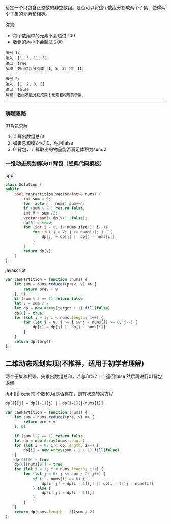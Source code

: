 给定一个只包含正整数的非空数组。是否可以将这个数组分割成两个子集，使得两个子集的元素和相等。

注意:

- 每个数组中的元素不会超过 100
- 数组的大小不会超过 200

```case
示例 1:
输入: [1, 5, 11, 5]
输出: true
解释: 数组可以分割成 [1, 5, 5] 和 [11].

示例 2:
输入: [1, 2, 3, 5]
输出: false
解释: 数组不能分割成两个元素和相等的子集.
```

----

### 解题思路

01背包求解

1. 计算出数组总和
2. 如果总和模2不为0，返回false
3. 01背包，计算取出的物品能否满足体积为sum/2

### 一维动态规划解决01背包（经典代码模板）

cpp

```cpp
class Solution {
public:
    bool canPartition(vector<int>& nums) {
        int sum = 0;
        for (auto n : nums) sum+=n;
        if (sum % 2 ) return false;
        int V = sum /2;
        vector<bool> dp(V+1, false);
        dp[0] = true;
        for (int i = 0; i< nums.size(); i++){
            for (int j = V; j >= nums[i]; j--){
                dp[j] = dp[j] || dp[j - nums[i]];
            }
        }
        return dp[V];
    }
};
```

javascript

```javascript
var canPartition = function (nums) {
    let sum = nums.reduce((prev, v) => {
        return prev + v
    }, 0)
    if (sum % 2 == 1) return false
    let V = sum / 2
    let dp = new Array(target + 1).fill(false)
    dp[0] = true;
    for (let i = 1; i < nums.length; i++) {
        for (let j = V; j >= i && j - nums[i] >= 0; j--) {
            dp[j] = dp[j] || dp[j - nums[i]]
        }
    }
    return dp[target]
};
```

## 二维动态规划实现(不推荐，适用于初学者理解)

两个子集和相等，先求出数组总和，若总和%2==1,返回false
然后再进行01背包求解

dp[i][j] 表示 前i个数和为j是否存在，则有状态转换方程

`dp[i][j] = dp[i-1][j] || dp[i-1][j-nums[i]]`

```javascript
var canPartition = function (nums) {
    let sum = nums.reduce((pre, v) => {
        return pre + v
    }, 0)

    if (sum % 2 == 1) return false
    let dp = new Array(nums.length)
    for (let i = 0; i < dp.length; i++) {
        dp[i] = new Array(sum / 2 + 1).fill(false)
    }
    dp[0][0] = true
    dp[0][nums[0]] = true
    for (let i = 1; i < nums.length; i++) {
        for (let j = 0; j <= sum / 2; j++) {
            if (j - nums[i] >= 0) {
                dp[i][j] = dp[i - 1][j] || dp[i - 1][j - nums[i]]
            } else {
                dp[i][j] = dp[i - 1][j]
            }
        }
    }
    return dp[nums.length - 1][sum / 2]
};
```
